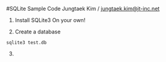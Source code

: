 #SQLite Sample Code
Jungtaek Kim / jungtaek.kim@jt-inc.net

1. Install SQLite3
	On your own!

2. Create a database
```
sqlite3 test.db
```

3. 
